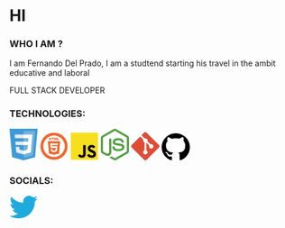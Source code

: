 # HI 

### WHO I AM ?

I am Fernando Del Prado, I am a studtend starting his travel in the ambit educative and laboral

FULL STACK DEVELOPER


### TECHNOLOGIES:

<p alling="left">
<img src="https://github.com/Fernando-Del-Prado/Fernando-Del-Prado/blob/main/IMAGE_MD/css.png" width="50">
<img src="https://github.com/Fernando-Del-Prado/Fernando-Del-Prado/blob/main/IMAGE_MD/html.png" width="50">
<img src="https://github.com/Fernando-Del-Prado/Fernando-Del-Prado/blob/main/IMAGE_MD/js.png" width="50">
<img src="https://github.com/Fernando-Del-Prado/Fernando-Del-Prado/blob/main/IMAGE_MD/nodejs.png" width="50">
<img src="https://github.com/Fernando-Del-Prado/Fernando-Del-Prado/blob/main/IMAGE_MD/git.png" width="50">
<img src="https://github.com/Fernando-Del-Prado/Fernando-Del-Prado/blob/main/IMAGE_MD/hub.png" width="50"> 
</p>


### SOCIALS:

<p alling="left">
<a href="https://twitter.com/FDelPrado57" alling="left"><img src="https://github.com/Fernando-Del-Prado/Fernando-Del-Prado/blob/main/IMAGE_MD/Twi.png" width="50"></a>

</p>
